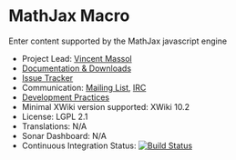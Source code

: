 # MathJax Macro

Enter content supported by the MathJax javascript engine

* Project Lead: [Vincent Massol](http://www.xwiki.org/xwiki/bin/view/XWiki/VincentMassol)
* [Documentation & Downloads](http://extensions.xwiki.org/xwiki/bin/view/Extension/MathJaxMacro)
* [Issue Tracker](http://jira.xwiki.org/browse/MATHJAX)
* Communication: [Mailing List](http://dev.xwiki.org/xwiki/bin/view/Community/MailingLists), [IRC](http://dev.xwiki.org/xwiki/bin/view/Community/IRC)
* [Development Practices](http://dev.xwiki.org)
* Minimal XWiki version supported: XWiki 10.2
* License: LGPL 2.1
* Translations: N/A
* Sonar Dashboard: N/A
* Continuous Integration Status: [![Build Status](http://ci.xwiki.org/job/XWiki%20Contrib/job/mathjax/job/master/badge/icon)](http://ci.xwiki.org/job/XWiki%20Contrib/job/mathjax/job/master/)
